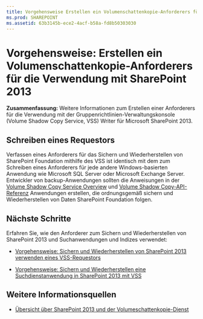 ```yaml
---
title: Vorgehensweise Erstellen ein Volumenschattenkopie-Anforderers für die Verwendung mit SharePoint 2013
ms.prod: SHAREPOINT
ms.assetid: 63b3145b-ece2-4acf-b58a-fd8b50303030
---
```



# Vorgehensweise: Erstellen ein Volumenschattenkopie-Anforderers für die Verwendung mit SharePoint 2013
 **Zusammenfassung:** Weitere Informationen zum Erstellen einer Anforderers für die Verwendung mit der Gruppenrichtlinien-Verwaltungskonsole (Volume Shadow Copy Service, VSS) Writer für Microsoft SharePoint 2013.
## Schreiben eines Requestors

Verfassen eines Anforderers für das Sichern und Wiederherstellen von SharePoint Foundation mithilfe des VSS ist identisch mit dem zum Schreiben eines Anforderers für jede andere Windows-basierten Anwendung wie Microsoft SQL Server oder Microsoft Exchange Server. Entwickler von backup-Anwendungen sollten die Anweisungen in der  [Volume Shadow Copy Service Overview](http://msdn.microsoft.com/de-de/library/aa384649%28VS.85%29.aspx) und [Volume Shadow Copy-API-Referenz](http://msdn.microsoft.com/de-de/library/aa384648%28VS.85%29.aspx) Anwendungen erstellen, die ordnungsgemäß sichern und Wiederherstellen von Daten SharePoint Foundation folgen.
  
    
    

## Nächste Schritte
<a name="Next"> </a>

Erfahren Sie, wie den Anforderer zum Sichern und Wiederherstellen von SharePoint 2013 und Suchanwendungen und Indizes verwendet:
  
    
    

-  [Vorgehensweise: Sichern und Wiederherstellen von SharePoint 2013 verwenden eines VSS-Requestors](how-to-back-up-and-restore-sharepoint-2013-using-a-vss-requestor.md)
    
  
-  [Vorgehensweise: Sichern und Wiederherstellen eine Suchdienstanwendung in SharePoint 2013 mit VSS](how-to-back-up-and-restore-a-search-service-application-in-sharepoint-2013-using.md)
    
  

## Weitere Informationsquellen
<a name="bk_addresources"> </a>


-  [Übersicht über SharePoint 2013 und der Volumeschattenkopie-Dienst](overview-of-sharepoint-2013-and-the-volume-shadow-copy-service.md)
    
  

